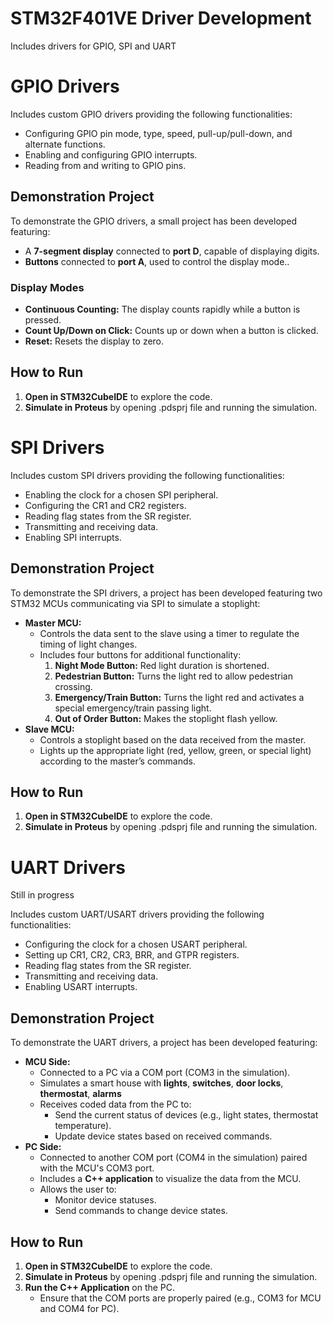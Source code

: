 # STM32F401VE Driver Development
Includes drivers for GPIO, SPI and UART

# GPIO Drivers  

Includes custom GPIO drivers providing the following functionalities:
- Configuring GPIO pin mode, type, speed, pull-up/pull-down, and alternate functions.
- Enabling and configuring GPIO interrupts.
- Reading from and writing to GPIO pins.

## Demonstration Project  
To demonstrate the GPIO drivers, a small project has been developed featuring:  
- A **7-segment display** connected to **port D**, capable of displaying digits.  
- **Buttons** connected to **port A**, used to control the display mode..

### Display Modes  
- **Continuous Counting:** The display counts rapidly while a button is pressed.
- **Count Up/Down on Click:** Counts up or down when a button is clicked.
- **Reset:** Resets the display to zero.

## How to Run  
1. **Open in STM32CubeIDE** to explore the code.
2. **Simulate in Proteus** by opening .pdsprj file and running the simulation.

# SPI Drivers  

Includes custom SPI drivers providing the following functionalities:  
- Enabling the clock for a chosen SPI peripheral.  
- Configuring the CR1 and CR2 registers.  
- Reading flag states from the SR register.  
- Transmitting and receiving data.  
- Enabling SPI interrupts.  

## Demonstration Project
To demonstrate the SPI drivers, a project has been developed featuring two STM32 MCUs communicating via SPI to simulate a stoplight:
- **Master MCU:**
  - Controls the data sent to the slave using a timer to regulate the timing of light changes.
  - Includes four buttons for additional functionality:
    1. **Night Mode Button:** Red light duration is shortened.
    2. **Pedestrian Button:** Turns the light red to allow pedestrian crossing.
    3. **Emergency/Train Button:** Turns the light red and activates a special emergency/train passing light.
    4. **Out of Order Button:** Makes the stoplight flash yellow.
- **Slave MCU:**
  - Controls a stoplight based on the data received from the master.
  - Lights up the appropriate light (red, yellow, green, or special light) according to the master’s commands.

## How to Run  
1. **Open in STM32CubeIDE** to explore the code.
2. **Simulate in Proteus** by opening .pdsprj file and running the simulation.

# UART Drivers  

Still in progress

Includes custom UART/USART drivers providing the following functionalities:  
- Configuring the clock for a chosen USART peripheral.  
- Setting up CR1, CR2, CR3, BRR, and GTPR registers.  
- Reading flag states from the SR register.  
- Transmitting and receiving data.  
- Enabling USART interrupts.  

## Demonstration Project  
To demonstrate the UART drivers, a project has been developed featuring:  
- **MCU Side:**  
  - Connected to a PC via a COM port (COM3 in the simulation).
  - Simulates a smart house with **lights**, **switches**, **door locks**, **thermostat**, **alarms**
  - Receives coded data from the PC to:  
    - Send the current status of devices (e.g., light states, thermostat temperature).  
    - Update device states based on received commands.  
- **PC Side:**  
  - Connected to another COM port (COM4 in the simulation) paired with the MCU's COM3 port.  
  - Includes a **C++ application** to visualize the data from the MCU.  
  - Allows the user to:  
    - Monitor device statuses.  
    - Send commands to change device states.

## How to Run  
1. **Open in STM32CubeIDE** to explore the code.
2. **Simulate in Proteus** by opening .pdsprj file and running the simulation.
3. **Run the C++ Application** on the PC.
   - Ensure that the COM ports are properly paired (e.g., COM3 for MCU and COM4 for PC).


